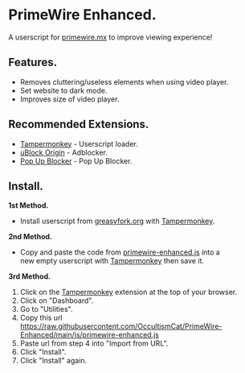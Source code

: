 # PrimeWire Enhanced.
A userscript for [primewire.mx](https://primewire.mx/) to improve viewing experience!

## Features.
* Removes cluttering/useless elements when using video player.
* Set website to dark mode.
* Improves size of video player.

## Recommended Extensions.
* [Tampermonkey](https://www.tampermonkey.net/) - Userscript loader.
* [uBlock Origin](https://ublockorigin.com/) - Adblocker.
* [Pop Up Blocker](https://poperblocker.com/) - Pop Up Blocker.

## Install.
**1st Method.**
* Install userscript from [greasyfork.org](https://greasyfork.org/en/scripts/467288-primewire-enhanced-github) with [Tampermonkey](https://www.tampermonkey.net/).

**2nd Method.**
* Copy and paste the code from [primewire-enhanced.js](https://raw.githubusercontent.com/OccultismCat/PrimeWire-Enhanced/main/js/primewire-enhanced.js) into a 	
new empty userscript with [Tampermonkey](https://www.tampermonkey.net/) then save it.

**3rd Method.**
1. Click on the [Tampermonkey](https://www.tampermonkey.net/) extension at the top of your browser.
2. Click on "Dashboard".
3. Go to "Utilities".
4. Copy this url https://raw.githubusercontent.com/OccultismCat/PrimeWire-Enhanced/main/js/primewire-enhanced.js
5. Paste url from step 4 into "Import from URL".
6. Click "Install".
7. Click "Install" again.
